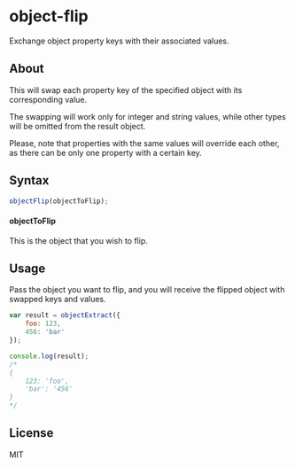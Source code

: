# object-flip

Exchange object property keys with their associated values.

## About

This will swap each property key of the specified object with its corresponding value.

The swapping will work only for integer and string values, while other types will be omitted from the result object.

Please, note that properties with the same values will override each other, as there can be only one property with a certain key.

## Syntax

``` js
objectFlip(objectToFlip);
```

#### objectToFlip

This is the object that you wish to flip.

## Usage

Pass the object you want to flip, and you will receive the flipped object with swapped keys and values.

``` js
var result = objectExtract({
	foo: 123,
	456: 'bar'
});

console.log(result);
/*
{
	123: 'foo',
	'bar': '456'
}
*/

```

## License

MIT